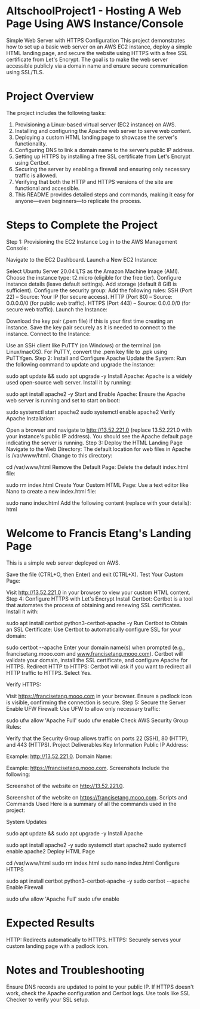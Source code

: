 # AltschoolProject1 - Hosting A Web Page Using AWS Instance/Console
Simple Web Server with HTTPS Configuration
This project demonstrates how to set up a basic web server on an AWS EC2 instance, deploy a simple HTML landing page, and secure the website using HTTPS with a free SSL certificate from Let's Encrypt. The goal is to make the web server accessible publicly via a domain name and ensure secure communication using SSL/TLS.

# Project Overview
The project includes the following tasks:

1. Provisioning a Linux-based virtual server (EC2 instance) on AWS.
2. Installing and configuring the Apache web server to serve web content.
3. Deploying a custom HTML landing page to showcase the server's functionality.
4. Configuring DNS to link a domain name to the server’s public IP address.
5. Setting up HTTPS by installing a free SSL certificate from Let's Encrypt using Certbot.
6. Securing the server by enabling a firewall and ensuring only necessary traffic is allowed.
7. Verifying that both the HTTP and HTTPS versions of the site are functional and accessible.
8. This README provides detailed steps and commands, making it easy for anyone—even beginners—to replicate the process.

# Steps to Complete the Project
Step 1: Provisioning the EC2 Instance
Log in to the AWS Management Console:

Navigate to the EC2 Dashboard.
Launch a New EC2 Instance:

Select Ubuntu Server 20.04 LTS as the Amazon Machine Image (AMI).
Choose the instance type: t2.micro (eligible for the free tier).
Configure instance details (leave default settings).
Add storage (default 8 GiB is sufficient).
Configure the security group:
Add the following rules:
SSH (Port 22) – Source: Your IP (for secure access).
HTTP (Port 80) – Source: 0.0.0.0/0 (for public web traffic).
HTTPS (Port 443) – Source: 0.0.0.0/0 (for secure web traffic).
Launch the Instance:

Download the key pair (.pem file) if this is your first time creating an instance.
Save the key pair securely as it is needed to connect to the instance.
Connect to the Instance:

Use an SSH client like PuTTY (on Windows) or the terminal (on Linux/macOS).
For PuTTY, convert the .pem key file to .ppk using PuTTYgen.
Step 2: Install and Configure Apache
Update the System: Run the following command to update and upgrade the instance:



sudo apt update && sudo apt upgrade -y
Install Apache: Apache is a widely used open-source web server. Install it by running:



sudo apt install apache2 -y
Start and Enable Apache: Ensure the Apache web server is running and set to start on boot:



sudo systemctl start apache2
sudo systemctl enable apache2
Verify Apache Installation:

Open a browser and navigate to http://13.52.221.0 (replace 13.52.221.0 with your instance's public IP address).
You should see the Apache default page indicating the server is running.
Step 3: Deploy the HTML Landing Page
Navigate to the Web Directory: The default location for web files in Apache is /var/www/html. Change to this directory:



cd /var/www/html
Remove the Default Page: Delete the default index.html file:



sudo rm index.html
Create Your Custom HTML Page: Use a text editor like Nano to create a new index.html file:


sudo nano index.html
Add the following content (replace with your details):
html

<!DOCTYPE html>
<html>
<head>
    <title>Welcome to My Project</title>
</head>
<body>
    <h1>Welcome to Francis Etang's Landing Page</h1>
    <p>This is a simple web server deployed on AWS.</p>
</body>
</html>
Save the file (CTRL+O, then Enter) and exit (CTRL+X).
Test Your Custom Page:

Visit http://13.52.221.0 in your browser to view your custom HTML content.
Step 4: Configure HTTPS with Let's Encrypt
Install Certbot: Certbot is a tool that automates the process of obtaining and renewing SSL certificates. Install it with:


sudo apt install certbot python3-certbot-apache -y
Run Certbot to Obtain an SSL Certificate: Use Certbot to automatically configure SSL for your domain:

sudo certbot --apache
Enter your domain name(s) when prompted (e.g., francisetang.mooo.com and www.francisetang.mooo.com).
Certbot will validate your domain, install the SSL certificate, and configure Apache for HTTPS.
Redirect HTTP to HTTPS: Certbot will ask if you want to redirect all HTTP traffic to HTTPS. Select Yes.

Verify HTTPS:

Visit https://francisetang.mooo.com in your browser.
Ensure a padlock icon is visible, confirming the connection is secure.
Step 5: Secure the Server
Enable UFW Firewall: Use UFW to allow only necessary traffic:



sudo ufw allow 'Apache Full'
sudo ufw enable
Check AWS Security Group Rules:

Verify that the Security Group allows traffic on ports 22 (SSH), 80 (HTTP), and 443 (HTTPS).
Project Deliverables
Key Information
Public IP Address:

Example: http://13.52.221.0.
Domain Name:

Example: https://francisetang.mooo.com.
Screenshots
Include the following:


Screenshot of the website on http://13.52.221.0.

Screenshot of the website on https://francisetang.mooo.com.
Scripts and Commands Used
Here is a summary of all the commands used in the project:

System Updates


sudo apt update && sudo apt upgrade -y
Install Apache


sudo apt install apache2 -y
sudo systemctl start apache2
sudo systemctl enable apache2
Deploy HTML Page


cd /var/www/html
sudo rm index.html
sudo nano index.html
Configure HTTPS


sudo apt install certbot python3-certbot-apache -y
sudo certbot --apache
Enable Firewall


sudo ufw allow 'Apache Full'
sudo ufw enable

# Expected Results
HTTP: Redirects automatically to HTTPS.
HTTPS: Securely serves your custom landing page with a padlock icon.

# Notes and Troubleshooting
Ensure DNS records are updated to point to your public IP.
If HTTPS doesn't work, check the Apache configuration and Certbot logs.
Use tools like SSL Checker to verify your SSL setup.



